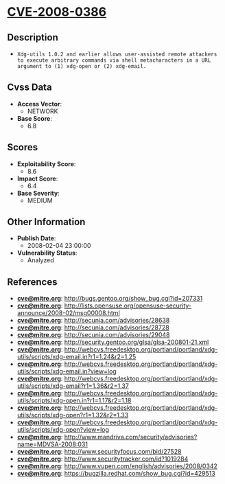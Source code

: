 
# [CVE-2008-0386](https://cve.mitre.org/cgi-bin/cvename.cgi?name=CVE-2008-0386)

## Description

- `Xdg-utils 1.0.2 and earlier allows user-assisted remote attackers to execute arbitrary commands via shell metacharacters in a URL argument to (1) xdg-open or (2) xdg-email.`

## Cvss Data

- **Access Vector**:
  - NETWORK
- **Base Score**:
  - 6.8

## Scores

- **Exploitability Score**:
  - 8.6
- **Impact Score**:
  - 6.4
- **Base Severity**:
  - MEDIUM

## Other Information

- **Publish Date**:
  - 2008-02-04 23:00:00
- **Vulnerability Status**:
  - Analyzed

## References

- **cve@mitre.org**: http://bugs.gentoo.org/show_bug.cgi?id=207331
- **cve@mitre.org**: http://lists.opensuse.org/opensuse-security-announce/2008-02/msg00008.html
- **cve@mitre.org**: http://secunia.com/advisories/28638
- **cve@mitre.org**: http://secunia.com/advisories/28728
- **cve@mitre.org**: http://secunia.com/advisories/29048
- **cve@mitre.org**: http://security.gentoo.org/glsa/glsa-200801-21.xml
- **cve@mitre.org**: http://webcvs.freedesktop.org/portland/portland/xdg-utils/scripts/xdg-email.in?r1=1.24&r2=1.25
- **cve@mitre.org**: http://webcvs.freedesktop.org/portland/portland/xdg-utils/scripts/xdg-email.in?view=log
- **cve@mitre.org**: http://webcvs.freedesktop.org/portland/portland/xdg-utils/scripts/xdg-email?r1=1.36&r2=1.37
- **cve@mitre.org**: http://webcvs.freedesktop.org/portland/portland/xdg-utils/scripts/xdg-open.in?r1=1.17&r2=1.18
- **cve@mitre.org**: http://webcvs.freedesktop.org/portland/portland/xdg-utils/scripts/xdg-open?r1=1.32&r2=1.33
- **cve@mitre.org**: http://webcvs.freedesktop.org/portland/portland/xdg-utils/scripts/xdg-open?view=log
- **cve@mitre.org**: http://www.mandriva.com/security/advisories?name=MDVSA-2008:031
- **cve@mitre.org**: http://www.securityfocus.com/bid/27528
- **cve@mitre.org**: http://www.securitytracker.com/id?1019284
- **cve@mitre.org**: http://www.vupen.com/english/advisories/2008/0342
- **cve@mitre.org**: https://bugzilla.redhat.com/show_bug.cgi?id=429513
